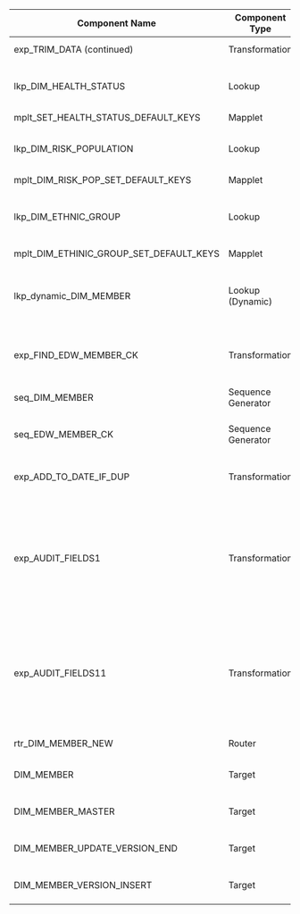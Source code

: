 | Component Name | Component Type | Input Ports | Output Ports | Expressions/Logic | Dependencies/Connections | Additional Properties |
|----------------|---------------|------------|-------------|-------------------|--------------------------|-----------------------|
| exp_TRIM_DATA (continued) | Transformation | All output ports from sq_MEMBER | ... | See detailed logic in JSON (e.g., trimming, null checks, business rules for each output port) | sq_MEMBER | Tracing Level: Normal, Optional: true |
| lkp_DIM_HEALTH_STATUS | Lookup | o_HEALTH_STAT, PLAN_DIM_CK1 | HEALTH_STATUS_DIM_CK, HEALTH_STATUS_CODE, PLAN_DIM_CK | Lookup on HEALTH_STATUS_CODE = o_HEALTH_STAT and PLAN_DIM_CK = PLAN_DIM_CK1 | exp_TRIM_DATA, mplt_COMMON_RETRIEVE_DIM_PLAN_CK | Lookup caching enabled, Cache Dir: $PMCacheDir, Table: DIM_HEALTH_STATUS |
| mplt_SET_HEALTH_STATUS_DEFAULT_KEYS | Mapplet | o_HEALTH_STAT, PLAN_DIM_CK1 | PARENT_DIM_CK | Sets default keys for health status | lkp_DIM_HEALTH_STATUS, exp_TRIM_DATA | Mapplet Type: NATIVE |
| lkp_DIM_RISK_POPULATION | Lookup | o_RISK_POP, PLAN_DIM_CK1 | RISK_POPULATION_DIM_CK, RISK_POPULATION_CODE, PLAN_DIM_CK | Lookup on RISK_POPULATION_CODE = o_RISK_POP and PLAN_DIM_CK = PLAN_DIM_CK1 | exp_TRIM_DATA, mplt_COMMON_RETRIEVE_DIM_PLAN_CK | Lookup caching enabled, Cache Dir: $PMCacheDir, Table: DIM_RISK_POPULATION |
| mplt_DIM_RISK_POP_SET_DEFAULT_KEYS | Mapplet | o_RISK_POP, PLAN_DIM_CK1 | PARENT_DIM_CK | Sets default keys for risk population | lkp_DIM_RISK_POPULATION, exp_TRIM_DATA | Mapplet Type: NATIVE |
| lkp_DIM_ETHNIC_GROUP | Lookup | o_ETHINICITY, PLAN_DIM_CK_in | ETHNIC_GROUP_DIM_CK, ETHNIC_GROUP_CODE, ETHNIC_GROUP_DESC, SOURCE_DIM_CK, PLAN_DIM_CK | Lookup on ETHNIC_GROUP_CODE = o_ETHINICITY and PLAN_DIM_CK = PLAN_DIM_CK_in | exp_TRIM_DATA, mplt_COMMON_RETRIEVE_DIM_PLAN_CK | Lookup caching enabled, Cache Dir: $PMCacheDir, Table: DIM_ETHNIC_GROUP |
| mplt_DIM_ETHINIC_GROUP_SET_DEFAULT_KEYS | Mapplet | o_ETHINICITY, PLAN_DIM_CK_in | PARENT_DIM_CK | Sets default keys for ethnic group | lkp_DIM_ETHNIC_GROUP, exp_TRIM_DATA | Mapplet Type: NATIVE |
| lkp_dynamic_DIM_MEMBER | Lookup (Dynamic) | i_MEMBER_NBR, i_MEMBER_DIM_CK, i_PLAN_DIM_CK, i_VERSION_EFFECTIVE_DATE, i_EDW_MEMBER_CK | MEMBER_DIM_CK, MEMBER_NBR, PLAN_DIM_CK, EDW_MEMBER_CK, VERSION_EFFECTIVE_DATE, NewLookupRow | Dynamic lookup on MEMBER_NBR and PLAN_DIM_CK | exp_TRIM_DATA, exp_FIND_EDW_MEMBER_CK, seq_DIM_MEMBER, mplt_COMMON_RETRIEVE_DIM_PLAN_CK | Dynamic Lookup Cache: true, Table: DIM_MEMBER |
| exp_FIND_EDW_MEMBER_CK | Transformation | o_MEMBER_NBR_exp_TRIM_DATA, PLAN_DIM_CK, SRC_MBR_ID | o_EDW_MEMBER_CK | IIF(ISNULL(:LKP.lkp_DIM_PRE_MBR(PLAN_DIM_CK, SRC_MBR_ID)), NEXTVAL, :LKP.lkp_DIM_PRE_MBR(PLAN_DIM_CK, SRC_MBR_ID)) | lkp_DIM_PRE_MBR, seq_EDW_MEMBER_CK | Tracing Level: Normal, Optional: true |
| seq_DIM_MEMBER | Sequence Generator | N/A | NEXTVAL | Generates sequence for MEMBER_DIM_CK | N/A | Start Value: 0, Increment: 1, Shared Sequence |
| seq_EDW_MEMBER_CK | Sequence Generator | N/A | NEXTVAL | Generates sequence for EDW_MEMBER_CK | N/A | Start Value: 14855528, Increment: 1, Shared Sequence |
| exp_ADD_TO_DATE_IF_DUP | Transformation | i_VERSION_EFFECTIVE_DATE, VERSION_EFFECTIVE_DATE_LKP | o_VERSION_EFFECTIVE_DATE | IIF(VERSION_EFFECTIVE_DATE <= VERSION_EFFECTIVE_DATE_LKP, ADD_TO_DATE(VERSION_EFFECTIVE_DATE_LKP, 'MI',1), VERSION_EFFECTIVE_DATE) | lkp_dynamic_DIM_MEMBER | Tracing Level: Normal, Optional: true |
| exp_AUDIT_FIELDS1 | Transformation | o_LAST_ACTION_USR_rtr_DIM_MEMBER_NEW | DELETED_IND, VERSION_END_DATE, ACTIVE_IND, DW_INSERT_AGENT_ID, DW_INSERT_DATE, DW_UPDATE_AGENT_ID, DW_UPDATE_DATE, ALTERNATE_COVERAGE_IND, updated_VERSION_END_DATE, updated_ACTIVE_IND | Multiple audit and logic expressions for audit fields | rtr_DIM_MEMBER_NEW | Tracing Level: Normal, Optional: true |
| exp_AUDIT_FIELDS11 | Transformation | o_LAST_ACTION_USR_rtr_DIM_MEMBER_NEW | DELETED_IND, VERSION_END_DATE, ACTIVE_IND, DW_INSERT_AGENT_ID, DW_INSERT_DATE, DW_UPDATE_AGENT_ID, DW_UPDATE_DATE, ALTERNATE_COVERAGE_IND, updated_VERSION_END_DATE, updated_ACTIVE_IND | Multiple audit and logic expressions for audit fields | rtr_DIM_MEMBER_NEW | Tracing Level: Normal, Optional: true |
| rtr_DIM_MEMBER_NEW | Router | INPUT | DEFAULT1, NEW_ROW_MEMBER | Routes rows based on target table and insert/update logic | _EXPR_rtr_DIM_MEMBER_NEW | Tracing Level: Normal, Optional: true |
| DIM_MEMBER | Target | DefaultGroup | N/A | N/A | _EXPR_DIM_MEMBER | FieldMappingMode: MANUAL, DataAdapter: PARAMETERIZED |
| DIM_MEMBER_MASTER | Target | DefaultGroup | N/A | N/A | _EXPR_DIM_MEMBER_MASTER | FieldMappingMode: MANUAL, DataAdapter: PARAMETERIZED |
| DIM_MEMBER_UPDATE_VERSION_END | Target | DefaultGroup | N/A | N/A | _EXPR_DIM_MEMBER_UPDATE_VERSION_END | FieldMappingMode: MANUAL, DataAdapter: PARAMETERIZED |
| DIM_MEMBER_VERSION_INSERT | Target | DefaultGroup | N/A | N/A | _EXPR_DIM_MEMBER_VERSION_INSERT | FieldMappingMode: MANUAL, DataAdapter: PARAMETERIZED |
